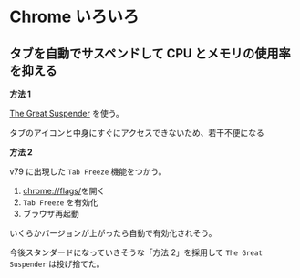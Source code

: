 # Chrome いろいろ

## タブを自動でサスペンドして CPU とメモリの使用率を抑える

**方法 1**

[The Great Suspender](https://chrome.google.com/webstore/detail/the-great-suspender/klbibkeccnjlkjkiokjodocebajanakg?hl=ja) を使う。

タブのアイコンと中身にすぐにアクセスできないため、若干不便になる

**方法 2**

v79 に出現した `Tab Freeze` 機能をつかう。

1. [chrome://flags/](chrome://flags/)を開く
1. `Tab Freeze` を有効化
1. ブラウザ再起動

いくらかバージョンが上がったら自動で有効化されそう。

今後スタンダードになっていきそうな「方法 2」を採用して `The Great Suspender` は投げ捨てた。
